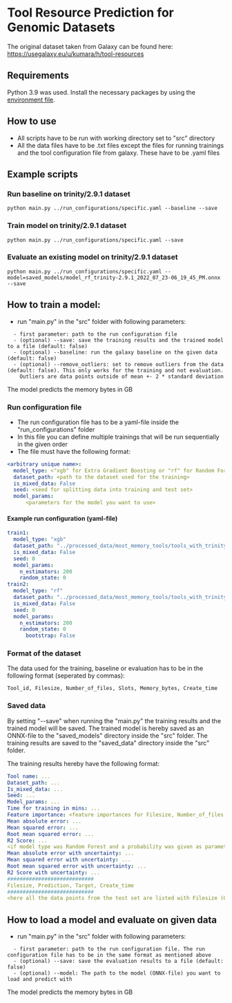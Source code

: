# Tool Resource Prediction for Genomic Datasets

The original dataset taken from Galaxy can be found here: https://usegalaxy.eu/u/kumara/h/tool-resources

## Requirements
Python 3.9 was used. Install the necessary packages by using the [environment file](environment.yml).

## How to use

- All scripts have to be run with working directory set to "src" directory
- All the data files have to be .txt files except the files for running trainings and the tool configuration file from galaxy. These have to be .yaml files

## Example scripts

### Run baseline on trinity/2.9.1 dataset
```
python main.py ../run_configurations/specific.yaml --baseline --save
```

### Train model on trinity/2.9.1 dataset
```
python main.py ../run_configurations/specific.yaml --save
```

### Evaluate an existing model on trinity/2.9.1 dataset
```
python main.py ../run_configurations/specific.yaml --model=saved_models/model_rf_trinity-2.9.1_2022_07_23-06_19_45_PM.onnx --save
```

## How to train a model:
- run "main.py" in the "src" folder with following parameters:
```
  - first parameter: path to the run configuration file
  - (optional) --save: save the training results and the trained model to a file (default: false)
  - (optional) --baseline: run the galaxy baseline on the given data (default: false)
  - (optional) --remove_outliers: set to remove outliers from the data (default: false). This only works for the training and not evaluation.
    Outliers are data points outside of mean +- 2 * standard deviation
```
The model predicts the memory bytes in GB

### Run configuration file
- The run configuration file has to be a yaml-file inside the "run_configurations" folder
- In this file you can define multiple trainings that will be run sequentially in the given order
- The file must have the following format:
```yaml
<arbitrary unique name>:
  model_type: <"xgb" for Extra Gradient Boosting or "rf" for Random Forest
  dataset_path: <path to the dataset used for the training>
  is_mixed_data: False
  seed: <seed for splitting data into training and test set>
  model_params:
      <parameters for the model you want to use>
```

#### Example run configuration (yaml-file)

```yaml
train1:
  model_type: "xgb"
  dataset_path: "../processed_data/most_memory_tools/tools_with_trinity/trinity/2.9.1.txt"
  is_mixed_data: False
  seed: 0
  model_params:
    n_estimators: 200
    random_state: 0
train2:
  model_type: "rf"
  dataset_path: "../processed_data/most_memory_tools/tools_with_trinity/trinity/2.9.1.txt"
  is_mixed_data: False
  seed: 0
  model_params:
    n_estimators: 200
    random_state: 0
      bootstrap: False
```

### Format of the dataset
The data used for the training, baseline or evaluation has to be in the following format (seperated by commas):
```
Tool_id, Filesize, Number_of_files, Slots, Memory_bytes, Create_time
```

### Saved data
By setting "--save" when running the "main.py" the training results and the trained model will be saved.
The trained model is hereby saved as an ONNX-file to the "saved_models" directory inside the "src" folder.
The training results are saved to the "saved_data" directory inside the "src" folder. 

The training results hereby have the following format:
```yaml
Tool name: ...
Dataset_path: ...
Is_mixed_data: ...
Seed: ...
Model_params: ...
Time for training in mins: ...
Feature importance: <feature importances for Filesize, Number_of_files, Slots>
Mean absolute error: ...
Mean squared error: ...
Root mean squared error: ...
R2 Score: ...
<if model type was Random Forest and a probability was given as parameter the following metrics are also given>
Mean absolute error with uncertainty: ...
Mean squared error with uncertainty: ...
Root mean squared error with uncertainty: ...
R2 Score with uncertainty: ...
############################
Filesize, Prediction, Target, Create_time
############################
<here all the data points from the test set are listed with Filesize (GB), Prediction (GB), Target (GB), Create_time> 
```

## How to load a model and evaluate on given data

- run "main.py" in the "src" folder with following parameters:
```
  - first parameter: path to the run configuration file. The run configuration file has to be in the same format as mentioned above
  - (optional) --save: save the evaluation results to a file (default: false)
  - (optional) --model: The path to the model (ONNX-file) you want to load and predict with
```
The model predicts the memory bytes in GB